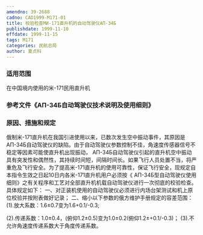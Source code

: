 ```yaml
---
amendno: 39-2688
cadno: CAD1999-M171-01
title: 校验检查МИ-171直升机的自动驾驶仪АП-34Б
publishdate: 1999-11-10
effdate: 1999-11-15
tags: M171
categories: 民航总局
author: 夏贞科
---
```


### 适用范围 
在中国境内使用的米-171民用直升机

### 参考文件《АП-34Б自动驾驶仪技术说明及使用细则》

### 原因、措施和规定 
俄制米-171直升机在我国引进使用以来，已数次发生空中振动事件，其原因是 АП-34Б自动驾驶仪的缺陷。由于自动驾驶仪参数控制不佳，角速度传感器信号不稳定等因素可能使直升机出现振动， АП-34Б自动驾驶仪引起的直升机空中振动具有突发性和偶然性，其持续时间短，间隔时间长。如果飞行人员处置不当，将严重危及飞行安全。为了提高米-171直升机的使用可靠性，保证飞行安全，现规定自本指令生效之日起10日内各米-171直升机用户必须按《 АП-34Б型自动驾驶仪使用细则》之有关程序和工艺对全部直升机机载自动驾驶仪进行一次彻底的校验检查。具体规定如下： 
    一、对正装机使用的自动驾驶仪必须进行内场台架测试和机上原位校验并按附表做好记录； 
    二、缩小以下参数的俄方维护手册规定的容差范围： 
  (1).放大系数：1.6±0.7变为1.6+0.1/-0.3; 
  
(2).传递系数：1.0±0.4，(俯仰1.2±0.5)变为1.0±0.2(俯仰1.2±+0.1/-0.3)； 
  (3).不允许角速度传递系数大于角度传递系数。
